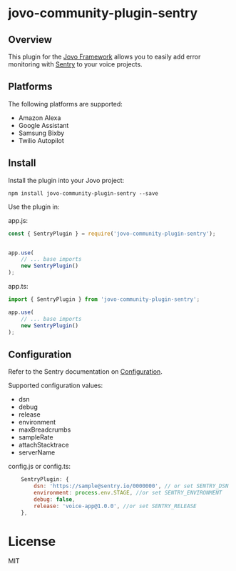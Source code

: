 # jovo-community-plugin-sentry

## Overview
This plugin for the [Jovo Framework](https://github.com/jovotech/jovo-framework) allows you to easily add error monitoring with [Sentry](https://sentry.io) to your voice projects.

## Platforms
The following platforms are supported:
* Amazon Alexa
* Google Assistant
* Samsung Bixby
* Twilio Autopilot

## Install
Install the plugin into your Jovo project:

`npm install jovo-community-plugin-sentry --save`

Use the plugin in:

app.js:
```javascript
const { SentryPlugin } = require('jovo-community-plugin-sentry');


app.use(
    // ... base imports
    new SentryPlugin()
);
```


app.ts:
```typescript
import { SentryPlugin } from 'jovo-community-plugin-sentry';

app.use(
    // ... base imports
    new SentryPlugin()
);
```

## Configuration

Refer to the Sentry documentation on [Configuration](https://docs.sentry.io/error-reporting/configuration/?platform=node).

Supported configuration values:
- dsn
- debug
- release
- environment
- maxBreadcrumbs
- sampleRate
- attachStacktrace
- serverName

config.js or config.ts:
```javascript
    SentryPlugin: {
        dsn: 'https://sample@sentry.io/0000000', // or set SENTRY_DSN
        environment: process.env.STAGE, //or set SENTRY_ENVIRONMENT
        debug: false,
        release: 'voice-app@1.0.0', //or set SENTRY_RELEASE
    },
```

# License

MIT